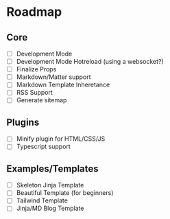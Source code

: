 # Roadmap

## Core

- [ ] Development Mode
- [ ] Development Mode Hotreload (using a websocket?)
- [ ] Finalize Props
- [ ] Markdown/Matter support
- [ ] Markdown Template Inheretance
- [ ] RSS Support
- [ ] Generate sitemap

## Plugins

- [ ] Minify plugin for HTML/CSS/JS
- [ ] Typescript support

## Examples/Templates

- [ ] Skeleton Jinja Template
- [ ] Beautiful Template (for beginners)
- [ ] Tailwind Template
- [ ] Jinja/MD Blog Template
